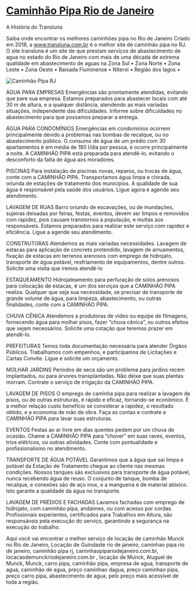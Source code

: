 # [Caminhão Pipa Rio de Janeiro](https://www.transluna.com.br/)
A História do Transluna

Saiba onde encontrar os melhores caminhões pipa no Rio de Janeiro Criado em 2018, a www.transluna.com.br é o melhor site de caminhão pipa no RJ. O site transluna é um site de que prestam serviços de abastecimento de agua no estado do Rio de Janeiro com mais de uma década de extrema qualidade em abastecimento de aguas na Zona Sul • Zona Norte • Zona Leste • Zona Oeste • Baixada Fluminense • Niteroi • Região dos lagos • 

![Caminhão Pipa RJ](http://www.solucoesindustriais.com.br/images/produtos/imagens_507/p_caminhao-tanque-pipa-5.jpg)

ÁGUA PARA EMPRESAS
Emergências são prontamente atendidas, evitando que pare sua empresa. Estamos preparados para abastecer locais com até 30 m de altura, e a qualquer distância, atendendo as mais variadas situações, independente das dificuldades.  Informe sobre dificuldades no abastecimento para que possamos preparar a entrega.

ÁGUA PARA CONDOMÍNIOS
Emergências em condomínios ocorrem principalmente devido a problemas nas bombas de recalque, ou no abastecimento público. O consumo de água de um prédio com 30 apartamentos é em média de 180 l/dia  por pessoa, e ocorre principalmente a noite.  A CAMINHÃO PIPA está preparada para atendê-lo, evitando o desconforto da falta de água aos moradores.

PISCINAS
Para instalação de piscinas novas, reparos, ou trocas de água, conte com a CAMINHÃO PIPA. Transportamos água limpa e clorada, oriunda de estações de tratamento dos municípios. A qualidade de sua água é responsável pela saúde dos usuários. Ligue agora e agende seu atendimento.

LAVAGEM DE RUAS
Barro oriundo de escavações, ou de inundações, sujeiras deixadas por feiras, festas, eventos, devem ser limpos e removidos com rapidez, pois causam transtornos a população, e multas aos responsáveis. Estamos preparados para realizar este serviço com rapidez e eficiência.  Ligue a agende seu atendimento.

CONSTRUTORAS
Atendemos as mais variadas necessidades. Lavagem de estacas para aplicação de concreto  protendido, lavagem de arruamentos, fixação de estacas em terrenos arenosos com emprego de hidrojato, transporte de água potável, resfriamento de equipamentos, dentre outros. Solicite uma visita que iremos atendê-lo

ESTAQUEAMENTO
Hidrojateamento para perfuração de solos arenosos para colocação de estacas, é um dos serviços que a CAMINHÃO PIPA realiza. Qualquer que seja sua necessidade, se precisar de transporte de grande volume de água, para limpeza, abastecimento, ou outras finalidades, conte com a CAMINHÃO PIPA.

CHUVA CÊNICA
Atendemos a produtoras de vídeo ou equipe de filmagens, fornecendo água para molhar pisos, fazer “chuva cênica”, ou outros efeitos que sejam necessários. Solicite uma cotação que teremos prazer em atendê-lo.

PREFEITURAS
Temos toda documentação necessária para atender Órgãos Públicos. Trabalhamos com empenhos, e participamos de Licitações e Cartas Convite.  Ligue e solicite um orçamento.

MOLHAR JARDINS
Períodos de seca são um problema para jardins recém implantados, ou para árvores transplantadas.  Não deixe que suas plantas morram. Contrate o serviço de irrigação da CAMINHÃO PIPA.

LAVAGEM DE PISOS
O emprego de caminha pipa para realizar a lavagem de pisos, ou de outras estruturas, é rápido e eficaz, tornando-se econômico. É a melhor relação custo benefício se considerar a rapidez, o resultado obtido, e a economia de mão de obra. Faça as contas e contrate a CAMINHÃO PIPA para lavar suas estruturas.

EVENTOS
Festas ao ar livre em dias quentes pedem por um chuva de ocasião. Chame a CAMINHÃO PIPA para “chover” em suas raves, eventos, trios elétricos, ou outras atividades.  Conte com pontualidade e profissionalismo no atendimento.

TRANSPORTE DE ÁGUA POTÁVEL
Garantimos que a água que sai limpa e potável da Estação de Tratamento chegue ao cliente nas mesmas condições. Nossos tanques são exclusivos para transporte de água potável, nunca recebendo água de reuso. O conjunto de tanque, bomba de recalque, e conexões são de aço inox, e a mangueira é de material atóxico. Isto garante a qualidade da água no transporte.

LAVAGEM DE PRÉDIOS E FACHADAS
Lavamos fachadas com emprego de hidrojato, com caminhão pipa, andaimes, ou com acesso por cordas. Profissionais experientes, certificados para Trabalhos em Altura,  são responsáveis pela execução do serviço, garantindo a segurança na execução do trabalho.

Aqui você vai encontrar o melhor serviço de locação de caminhão Munck no Rio de Janeiro, Locação de Guindaste rio de janeiro, caminhao pipa rio de janeiro, caminhão pipa rj, caminhaopipariodejaneiro.com.br, locacaodemunckriodejaneiro.com.br , locação de Munck, Aluguel de Munck, Munck, carro pipa, caminhão pipa, empresa de agua, transporte de agua, caminhão de agua, preço caminhao dagua, preço caminhao pipa, preço carro pipa,
abastecimento de agua, pelo preço mais acessível de toda a região.
